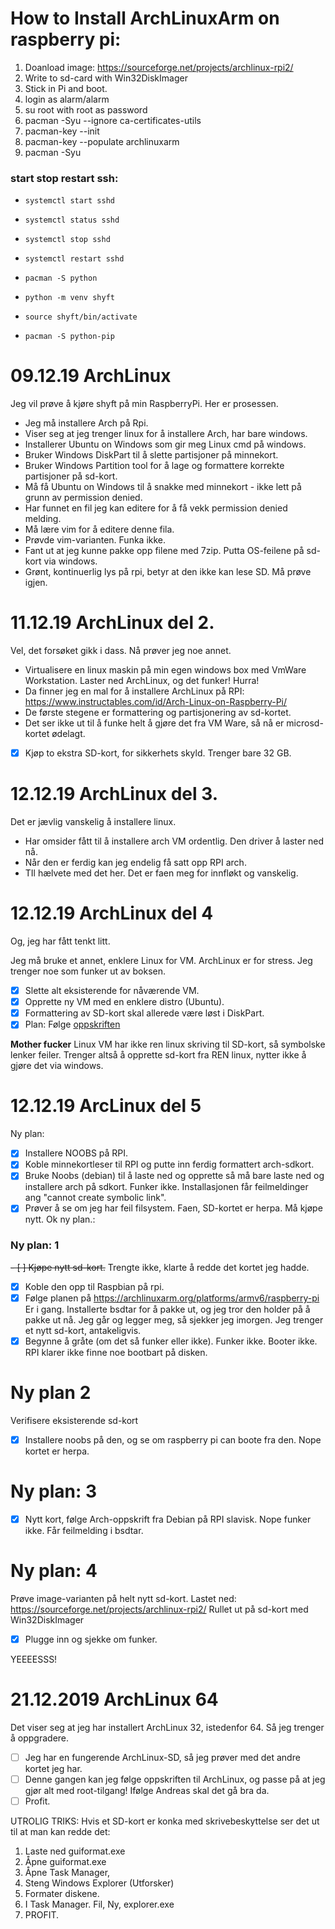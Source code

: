 # How to Install ArchLinuxArm on raspberry pi:
1) Doanload image: https://sourceforge.net/projects/archlinux-rpi2/
2) Write to sd-card with Win32DiskImager
3) Stick in Pi and boot.
4) login as alarm/alarm
5) su root with root as password
6) pacman -Syu --ignore ca-certificates-utils
7) pacman-key --init
8) pacman-key --populate archlinuxarm
9) pacman -Syu

### start stop restart ssh:
* `systemctl start sshd`
* `systemctl status sshd`
* `systemctl stop sshd`
* `systemctl restart sshd`

* `pacman -S python`
* `python -m venv shyft`
* `source shyft/bin/activate`
* `pacman -S python-pip`

# 09.12.19 ArchLinux
Jeg vil prøve å kjøre shyft på min RaspberryPi. Her er prosessen.

- Jeg må installere Arch på Rpi.
- Viser seg at jeg trenger linux for å installere Arch, har bare windows.
- Installerer Ubuntu on Windows som gir meg Linux cmd på windows.
- Bruker Windows DiskPart til å slette partisjoner på minnekort.
- Bruker Windows Partition tool for å lage og formattere korrekte partisjoner på sd-kort.
- Må få Ubuntu on Windows til å snakke med minnekort - ikke lett på grunn av permission denied.
- Har funnet en fil jeg kan editere for å få vekk permission denied melding.
- Må lære vim for å editere denne fila.
- Prøvde vim-varianten. Funka ikke.
- Fant ut at jeg kunne pakke opp filene med 7zip. Putta OS-feilene på sd-kort via windows.
- Grønt, kontinuerlig lys på rpi, betyr at den ikke kan lese SD. Må prøve igjen.

# 11.12.19 ArchLinux del 2.
Vel, det forsøket gikk i dass. Nå prøver jeg noe annet.

- Virtualisere en linux maskin på min egen windows box med VmWare Workstation. Laster ned ArchLinux, og det funker! Hurra!
- Da finner jeg en mal for å installere ArchLinux på RPI: https://www.instructables.com/id/Arch-Linux-on-Raspberry-Pi/
- De første stegene er formattering og partisjonering av sd-kortet.
- Det ser ikke ut til å funke helt å gjøre det fra VM Ware, så nå er microsd-kortet ødelagt.
- [x] Kjøp to ekstra SD-kort, for sikkerhets skyld. Trenger bare 32 GB.

# 12.12.19 ArchLinux del 3.
Det er jævlig vanskelig å installere linux.

- Har omsider fått til å installere arch VM ordentlig. Den driver å laster ned nå.
- Når den er ferdig kan jeg endelig få satt opp RPI arch.
- TIl hælvete med det her. Det er faen meg for innfløkt og vanskelig.

# 12.12.19 ArchLinux del 4
Og, jeg har fått tenkt litt.

Jeg må bruke et annet, enklere Linux for VM. ArchLinux er for stress. Jeg trenger noe som funker ut av boksen.
- [x] Slette alt eksisterende for nåværende VM.
- [x] Opprette ny VM med en enklere distro (Ubuntu).
- [x] Formattering av SD-kort skal allerede være løst i DiskPart.
- [x] Plan: Følge [oppskriften](https://www.instructables.com/id/Arch-Linux-on-Raspberry-Pi/)

**Mother fucker**
Linux VM har ikke ren linux skriving til SD-kort, så symbolske lenker feiler.
Trenger altså å opprette sd-kort fra REN linux, nytter ikke å gjøre det via windows.

# 12.12.19 ArcLinux del 5
Ny plan:
- [x] Installere NOOBS på RPI.
- [x] Koble minnekortleser til RPI og putte inn ferdig formattert arch-sdkort.
- [x] Bruke Noobs (debian) til å laste ned og opprette så må bare laste ned og installere arch på sdkort.
Funker ikke. Installasjonen får feilmeldinger ang "cannot create symbolic link".
- [x] Prøver å se om jeg har feil filsystem.
Faen, SD-kortet er herpa. Må kjøpe nytt. Ok ny plan.\:

### Ny plan: 1
~~- [ ] Kjøpe nytt sd-kort.~~
Trengte ikke, klarte å redde det kortet jeg hadde.
- [x] Koble den opp til Raspbian på rpi.
- [x] Følge planen på https://archlinuxarm.org/platforms/armv6/raspberry-pi
Er i gang. Installerte bsdtar for å pakke ut, og jeg tror den holder på å pakke ut nå. Jeg går og legger meg, så sjekker jeg imorgen.
Jeg trenger et nytt sd-kort, antakeligvis.
- [x] Begynne å gråte (om det så funker eller ikke).
Funker ikke. Booter ikke. RPI klarer ikke finne noe bootbart på disken.

# Ny plan 2
Verifisere eksisterende sd-kort
- [x] Installere noobs på den, og se om raspberry pi can boote fra den.
Nope kortet er herpa.

# Ny plan: 3
- [x] Nytt kort, følge Arch-oppskrift fra Debian på RPI slavisk.
Nope funker ikke. Får feilmelding i bsdtar.

# Ny plan: 4
Prøve image-varianten på helt nytt sd-kort.
Lastet ned: https://sourceforge.net/projects/archlinux-rpi2/
Rullet ut på sd-kort med Win32DiskImager
- [x] Plugge inn og sjekke om funker.

YEEEESSS!

# 21.12.2019 ArchLinux 64
Det viser seg at jeg har installert ArchLinux 32, istedenfor 64. Så jeg trenger å oppgradere.
- [ ] Jeg har en fungerende ArchLinux-SD, så jeg prøver med det andre kortet jeg har.
- [ ] Denne gangen kan jeg følge oppskriften til ArchLinux, og passe på at jeg gjør alt med root-tilgang! Ifølge Andreas skal det gå bra da.
- [ ] Profit.

UTROLIG TRIKS:
Hvis et SD-kort er konka med skrivebeskyttelse ser det ut til at man kan redde det:
1. Laste ned guiformat.exe
2. Åpne guiformat.exe
3. Åpne Task Manager,
4. Steng Windows Explorer (Utforsker)
5. Formater diskene.
6. I Task Manager. Fil, Ny, explorer.exe
7. PROFIT.



